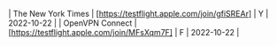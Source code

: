 | The New York Times | [https://testflight.apple.com/join/gfiSREAr] | Y | 2022-10-22 |
| OpenVPN Connect | [https://testflight.apple.com/join/MFsXqm7F] | F | 2022-10-22 |
